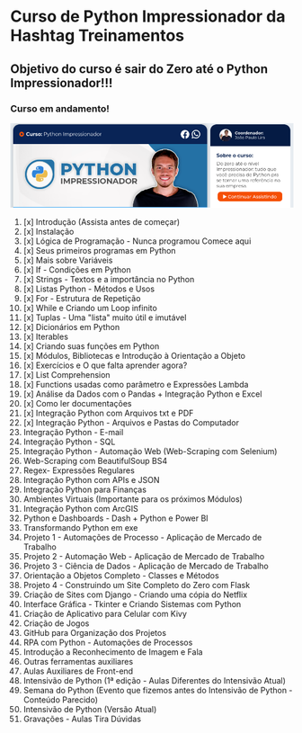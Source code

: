 # Curso de Python Impressionador da Hashtag Treinamentos

## Objetivo do curso é sair do Zero até o Python Impressionador!!!<br>
### Curso em andamento!<br>

<img src="./img/python-lira.png" alt="Imagem Python - Lira" ><br>

1. [x]  Introdução (Assista antes de começar)
2.  [x] Instalação
3.  [x] Lógica de Programação - Nunca programou Comece aqui
4. [x] Seus primeiros programas em Python
5. [x] Mais sobre Variáveis
6. [x] If - Condições em Python
7. [x] Strings - Textos e a importância no Python
8. [x] Listas Python - Métodos e Usos
9. [x] For - Estrutura de Repetição
10. [x] While e Criando um Loop infinito
11. [x] Tuplas - Uma "lista" muito útil e imutável
12. [x] Dicionários em Python
13. [x] Iterables
14. [x] Criando suas funções em Python
15.  [x] Módulos, Bibliotecas e Introdução à Orientação a Objeto
16. [x] Exercícios e O que falta aprender agora?
17. [x] List Comprehension
18. [x] Functions usadas como parâmetro e Expressões Lambda
19. [x] Análise da Dados com o Pandas + Integração Python e Excel
20. [x] Como ler documentações
21. [x] Integração Python com Arquivos txt e PDF
22. [x] Integração Python - Arquivos e Pastas do Computador
23. Integração Python - E-mail
24. Integração Python - SQL
25. Integração Python - Automação Web (Web-Scraping com Selenium)
26. Web-Scraping com BeautifulSoup BS4
27. Regex- Expressões Regulares
28. Integração Python com APIs e JSON
29. Integração Python para Finanças
30. Ambientes Virtuais (Importante para os próximos Módulos)
31. Integração Python com ArcGIS
32. Python e Dashboards - Dash + Python e Power BI
33. Transformando Python em exe
34. Projeto 1 - Automações de Processo - Aplicação de Mercado de Trabalho
35. Projeto 2 - Automação Web - Aplicação de Mercado de Trabalho
36. Projeto 3 - Ciência de Dados - Aplicação de Mercado de Trabalho
37. Orientação a Objetos Completo - Classes e Métodos
38. Projeto 4 - Construindo um Site Completo do Zero com Flask
39. Criação de Sites com Django - Criando uma cópia do Netflix
40. Interface Gráfica - Tkinter e Criando Sistemas com Python
41. Criação de Aplicativo para Celular com Kivy
42. Criação de Jogos
43. GitHub para Organização dos Projetos
44. RPA com Python - Automações de Processos
45. Introdução a Reconhecimento de Imagem e Fala
46. Outras ferramentas auxiliares
47. Aulas Auxiliares de Front-end
48. Intensivão de Python (1ª edição - Aulas Diferentes do Intensivão Atual)
49. Semana do Python (Evento que fizemos antes do Intensivão de Python - Conteúdo Parecido)
50. Intensivão de Python (Versão Atual)
51. Gravações - Aulas Tira Dúvidas

